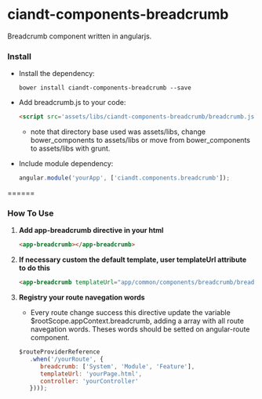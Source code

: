 # ciandt-components-breadcrumb
Breadcrumb component written in angularjs.

### Install

* Install the dependency:

   ```shell
   bower install ciandt-components-breadcrumb --save
   ```
* Add breadcrumb.js to your code:

   ```html
   <script src='assets/libs/ciandt-components-breadcrumb/breadcrumb.js'></script>
   ```
   - note that directory base used was assets/libs, change bower_components to assets/libs or move from bower_components to assets/libs with grunt.
* Include module dependency:

   ```javascript
   angular.module('yourApp', ['ciandt.components.breadcrumb']);
   ```
======

### How To Use

1. **Add app-breadcrumb directive in your html**

   ```html
   <app-breadcrumb></app-breadcrumb>
   ```
2. **If necessary custom the default template, user templateUrl attribute to do this**

   ```html
   <app-breadcrumb templateUrl="app/common/components/breadcrumb/breadcrumb.html"></app-breadcrumb>
   ```

3. **Registry your route navegation words**
   - Every route change success this directive update the variable $rootScope.appContext.breadcrumb, adding a array with all route navegation words. Theses words should be setted on angular-route component.

   ```javascript
   $routeProviderReference
      .when('/yourRoute', {
         breadcrumb: ['System', 'Module', 'Feature'],
         templateUrl: 'yourPage.html',
         controller: 'yourController'
      })));
   ```